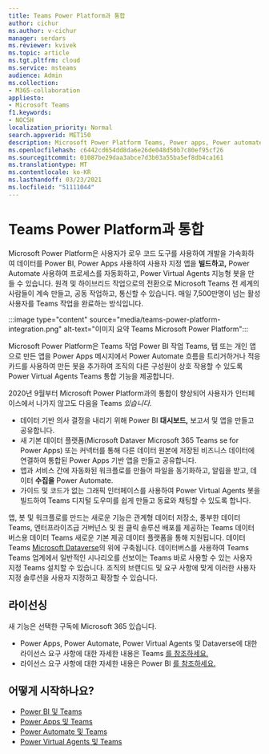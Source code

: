 ```yaml
---
title: Teams Power Platform과 통합
author: cichur
ms.author: v-cichur
manager: serdars
ms.reviewer: kvivek
ms.topic: article
ms.tgt.pltfrm: cloud
ms.service: msteams
audience: Admin
ms.collection:
- M365-collaboration
appliesto:
- Microsoft Teams
f1.keywords:
- NOCSH
localization_priority: Normal
search.appverid: MET150
description: Microsoft Power Platform Teams, Power apps, Power automate 및 Power BI 등의 Microsoft Power Platform 도구와의 통합에 대해 Power Virtual Agents.
ms.openlocfilehash: c6442cd654dd8da6e26de048d50b7c80ef95cf26
ms.sourcegitcommit: 01087be29daa3abce7d3b03a55ba5ef8db4ca161
ms.translationtype: MT
ms.contentlocale: ko-KR
ms.lasthandoff: 03/23/2021
ms.locfileid: "51111044"
---
```

# <a name="teams-integration-with-microsoft-power-platform"></a>Teams Power Platform과 통합

Microsoft Power Platform은 사용자가 로우 코드 도구를 사용하여 개발을 가속화하여 데이터를 Power BI, Power Apps 사용하여 사용자 지정 앱을 **빌드하고,** Power Automate  사용하여 프로세스를 자동화하고, Power Virtual Agents 지능형 봇을 만들 수 있습니다. 원격 및 하이브리드 작업으로의 전환으로 Microsoft Teams 전 세계의 사람들이 계속 만들고, 공동 작업하고, 통신할 수 있습니다. 매일 7,500만명이 넘는 활성 사용자를 Teams 작업을 완료하는 방식입니다.

:::image type="content" source="media/teams-power-platform-integration.png" alt-text="이미지 요약 Teams Microsoft Power Platform":::

Microsoft Power Platform은 Teams 작업 Power BI 작업 Teams, 탭 또는 개인 앱으로 만든 앱을 Power Apps 메시지에서 Power Automate 흐름을  트리거하거나 적응 카드를 사용하여 만든 봇을 추가하여 조직의 다른 구성원이 상호 작용할 수 있도록  Power Virtual Agents Teams 통합 기능을 제공합니다.  

2020년 9월부터 Microsoft Power Platform과의 통합이 향상되어 사용자가 인터페이스에서 나가지 않고도 다음을 Teams *있습니다.*

- 데이터 기반 의사 결정을 내리기 위해 Power BI **대시보드,** 보고서 및 앱을 만들고 공유합니다.
- 새 기본 데이터 플랫폼(Microsoft Dataver Microsoft 365  Teams se for Power Apps) 또는 커넥터를 통해 다른 데이터 원본에 저장된 비즈니스 데이터에 연결하여 통합된 Power Apps 기반 앱을 만들고 공유합니다.
- 앱과 서비스 간에 자동화된 워크플로를 만들어 파일을 동기화하고, 알림을 받고, 데이터 **수집을** Power Automate.
- 가이드 및 코드가 없는 그래픽 인터페이스를 사용하여  Power Virtual Agents 봇을 빌드하여 Teams 디지털 도우미를 쉽게 만들고 동료와 채팅할 수 있도록 합니다.

앱, 봇 및 워크플로를 만드는 새로운 기능은 관계형 데이터 저장소, 풍부한 데이터 Teams, 엔터프라이즈급 [](/powerapps/teams/overview-data-platform)거버넌스 및 원 클릭 솔루션 배포를 제공하는 Teams 데이터버스용 데이터 Teams 새로운 기본 제공 데이터 플랫폼을 통해 지원됩니다. 데이터 Teams [Microsoft Dataverse](/powerapps/maker/common-data-service/data-platform-intro)의 위에 구축됩니다. 데이터버스를 사용하여 Teams Teams 업계에서 일반적인 시나리오를 선보이는 Teams 바로 사용할 수 있는 사용자 지정 Teams 설치할 수 있습니다. 조직의 브랜디드 및 요구 사항에 맞게 이러한 사용자 지정 솔루션을 사용자 지정하고 확장할 수 있습니다.

## <a name="licensing"></a>라이선싱

새 기능은 선택한 구독에 Microsoft 365 있습니다.

- Power Apps, Power Automate, Power Virtual Agents 및 Dataverse에 대한 라이선스 요구 사항에 대한 자세한 내용은 Teams [를 참조하세요.](/power-platform/admin/about-teams-environment)
- 라이선스 요구 사항에 대한 자세한 내용은 Power BI [를 참조하세요.](/power-bi/collaborate-share/service-collaborate-microsoft-teams)
 
## <a name="how-do-i-get-started"></a>어떻게 시작하나요?

- [Power BI 및 Teams](/power-bi/collaborate-share/service-collaborate-microsoft-teams)
- [Power Apps 및 Teams](/powerapps/teams/overview)
- [Power Automate 및 Teams](/power-automate/teams/overview)
- [Power Virtual Agents 및 Teams](/power-virtual-agents/teams/fundamentals-what-is-power-virtual-agents-teams)